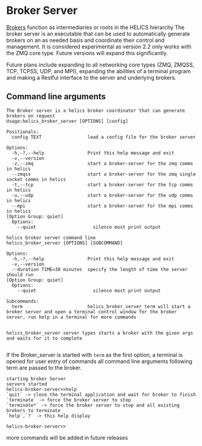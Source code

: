 # Broker Server

[Brokers](Broker.md) function as intermediaries or roots in the HELICS hierarchy
The broker server is an executable that can be used to automatically generate brokers on an as needed basis
and coordinate their control and management. It is considered experimental as version 2.2 only works with the ZMQ core type. Future versions will expand this significantly.

Future plans include expanding to all networking core types (ZMQ, ZMQSS, TCP, TCPSS, UDP, and MPI), expanding the abilities of a terminal program and making a Restful interface to the server and underlying brokers.

## Command line arguments

```text
The Broker server is a helics broker coordinator that can generate brokers on request
Usage:helics_broker_server [OPTIONS] [config]

Positionals:
  config TEXT                 load a config file for the broker server

Options:
  -h,-?,--help                Print this help message and exit
  -v,--version
  -z,--zmq                    start a broker-server for the zmq comms in helics
  --zmqss                     start a broker-server for the zmq single socket comms in helics
  -t,--tcp                    start a broker-server for the tcp comms in helics
  -u,--udp                    start a broker-server for the udp comms in helics
  --mpi                       start a broker-server for the mpi comms in helics
[Option Group: quiet]
  Options:
    --quiet                     silence most print output

helics broker server command line
helics_broker_server [OPTIONS] [SUBCOMMAND]

Options:
  -h,-?,--help                Print this help message and exit
  -v,--version
  --duration TIME=30 minutes  specify the length of time the server should run
[Option Group: quiet]
  Options:
    --quiet                     silence most print output

Subcommands:
  term                        helics_broker_server term will start a broker server and open a terminal control window for the broker server, run help in a terminal for more commands


helics_broker_server server types starts a broker with the given args and waits for it to complete


```

If the Broker_server is started with `term` as the first option, a terminal is opened for user entry of commands all command line arguments following term are passed to the broker.

```text
starting broker Server
servers started
helics-broker-server>>help
`quit` -> close the terminal application and wait for broker to finish
`terminate` -> force the broker server to stop
`terminate*` -> force the broker server to stop and all existing brokers to terminate
`help`,`?` -> this help display

helics-broker-server>>
```

more commands will be added in future releases
